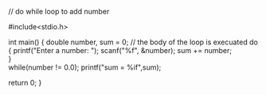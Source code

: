 // do while loop to add number

#include<stdio.h>

int main()
{
	double number, sum = 0;
// the body of the loop is execuated
do
{
printf("Enter a number: ");
scanf("%f", &number);
sum += number;	
}	
while(number != 0.0);
printf("sum = %if",sum);

return 0;
}

